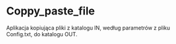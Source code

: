 # Coppy_paste_file
Aplikacja kopiująca pliki z katalogu IN, według parametrów z pliku Config.txt, do katalogu OUT. 
